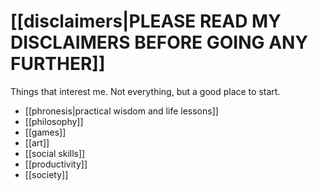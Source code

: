 # [[disclaimers|PLEASE READ MY DISCLAIMERS BEFORE GOING ANY FURTHER]]

Things that interest me. Not everything, but a good place to start.

 - [[phronesis|practical wisdom and life lessons]]
 - [[philosophy]]
 - [[games]]
 - [[art]]
 - [[social skills]]
 - [[productivity]]
 - [[society]]
